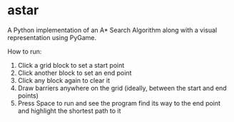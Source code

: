 # astar
A Python implementation of an A* Search Algorithm along with a visual representation using PyGame.

How to run:
  1. Click a grid block to set a start point
  2. Click another block to set an end point
  3. Click any block again to clear it
  4. Draw barriers anywhere on the grid (ideally, between the start and end points)
  5. Press Space to run and see the program find its way to the end point and highlight the shortest path to it 
